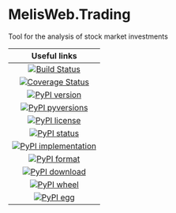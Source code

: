 # MelisWeb.Trading
Tool for the analysis of stock market investments

|Useful links|
|:---:|
|[![Build Status](https://travis-ci.org/MelisWeb/MelisWeb.Trading.svg?branch=master)](https://travis-ci.org/MelisWeb/MelisWeb.Trading)|
|[![Coverage Status](https://coveralls.io/repos/github/MelisWeb/MelisWeb.Trading/badge.svg?branch=master)](https://coveralls.io/github/MelisWeb/MelisWeb.Trading?branch=master)|
|[![PyPI version](https://badge.fury.io/py/MelisWeb.Trading.svg)](https://badge.fury.io/py/MelisWeb.Trading)|
|[![PyPI pyversions](https://img.shields.io/pypi/pyversions/MelisWeb.Trading.svg)](https://pypi.python.org/pypi/MelisWeb.Trading)|
|[![PyPI license](https://img.shields.io/pypi/l/MelisWeb.Trading.svg)](https://pypi.python.org/pypi/MelisWeb.Trading)|
|[![PyPI status](https://img.shields.io/pypi/status/MelisWeb.Trading.svg)](https://pypi.python.org/pypi/MelisWeb.Trading)|
|[![PyPI implementation](https://img.shields.io/pypi/implementation/MelisWeb.Trading.svg)](https://pypi.python.org/pypi/MelisWeb.Trading)|
|[![PyPI format](https://img.shields.io/pypi/format/MelisWeb.Trading.svg)](https://pypi.python.org/pypi/MelisWeb.Trading)|
|[![PyPI download](https://img.shields.io/pypi/dm/MelisWeb.Trading.svg)](https://pypi.python.org/pypi/MelisWeb.Trading)|
|[![PyPI wheel](https://img.shields.io/pypi/wheel/MelisWeb.Trading.svg)](https://pypi.python.org/pypi/MelisWeb.Trading)|
|[![PyPI egg](https://img.shields.io/pypi/e/MelisWeb.Trading.svg)](https://pypi.python.org/pypi/MelisWeb.Trading)|

